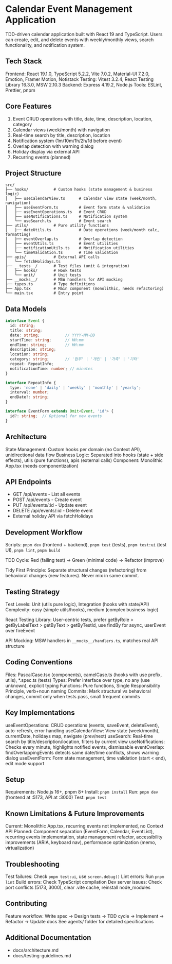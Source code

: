 # Calendar Event Management Application

TDD-driven calendar application built with React 19 and TypeScript. Users can create, edit, and delete events with weekly/monthly views, search functionality, and notification system.

## Tech Stack

Frontend: React 19.1.0, TypeScript 5.2.2, Vite 7.0.2, Material-UI 7.2.0, Emotion, Framer Motion, Notistack
Testing: Vitest 3.2.4, React Testing Library 16.3.0, MSW 2.10.3
Backend: Express 4.19.2, Node.js
Tools: ESLint, Prettier, pnpm

## Core Features

1. Event CRUD operations with title, date, time, description, location, category
2. Calendar views (week/month) with navigation
3. Real-time search by title, description, location
4. Notification system (1m/10m/1h/2h/1d before event)
5. Overlap detection with warning dialog
6. Holiday display via external API
7. Recurring events (planned)

## Project Structure

```
src/
├── hooks/           # Custom hooks (state management & business logic)
│   ├── useCalendarView.ts      # Calendar view state (week/month, navigation)
│   ├── useEventForm.ts         # Event form state & validation
│   ├── useEventOperations.ts   # Event CRUD
│   ├── useNotifications.ts     # Notification system
│   └── useSearch.ts            # Event search
├── utils/           # Pure utility functions
│   ├── dateUtils.ts            # Date operations (week/month calc, formatting)
│   ├── eventOverlap.ts         # Overlap detection
│   ├── eventUtils.ts           # Event utilities
│   ├── notificationUtils.ts    # Notification utilities
│   └── timeValidation.ts       # Time validation
├── apis/            # External API calls
│   └── fetchHolidays.ts
├── __tests__/       # Test files (unit & integration)
│   ├── hooks/       # Hook tests
│   └── unit/        # Unit tests
├── __mocks__/       # MSW handlers for API mocking
├── types.ts         # Type definitions
├── App.tsx          # Main component (monolithic, needs refactoring)
└── main.tsx         # Entry point
```

## Data Models

```typescript
interface Event {
  id: string;
  title: string;
  date: string;           // YYYY-MM-DD
  startTime: string;      // HH:mm
  endTime: string;        // HH:mm
  description: string;
  location: string;
  category: string;       // '업무' | '개인' | '가족' | '기타'
  repeat: RepeatInfo;
  notificationTime: number; // minutes
}

interface RepeatInfo {
  type: 'none' | 'daily' | 'weekly' | 'monthly' | 'yearly';
  interval: number;
  endDate?: string;
}

interface EventForm extends Omit<Event, 'id'> {
  id?: string;  // Optional for new events
}
```

## Architecture

State Management: Custom hooks per domain (no Context API), unidirectional data flow
Business Logic: Separated into hooks (state + side effects), utils (pure functions), apis (external calls)
Component: Monolithic App.tsx (needs componentization)

## API Endpoints

- GET /api/events - List all events
- POST /api/events - Create event
- PUT /api/events/:id - Update event
- DELETE /api/events/:id - Delete event
- External holiday API via fetchHolidays

## Development Workflow

Scripts: `pnpm dev` (frontend + backend), `pnpm test` (tests), `pnpm test:ui` (test UI), `pnpm lint`, `pnpm build`

TDD Cycle: Red (failing test) → Green (minimal code) → Refactor (improve)

Tidy First Principle: Separate structural changes (refactoring) from behavioral changes (new features). Never mix in same commit.

## Testing Strategy

Test Levels: Unit (utils pure logic), Integration (hooks with state/API)
Complexity: easy (simple utils/hooks), medium (complex business logic)

React Testing Library: User-centric tests, prefer getByRole > getByLabelText > getByText > getByTestId, use findBy for async, userEvent over fireEvent

API Mocking: MSW handlers in `__mocks__/handlers.ts`, matches real API structure

## Coding Conventions

Files: PascalCase.tsx (components), camelCase.ts (hooks with use prefix, utils), *.spec.ts (tests)
Types: Prefer interface over type, no any (use unknown), explicit typing
Functions: Pure functions, Single Responsibility Principle, verb+noun naming
Commits: Mark structural vs behavioral changes, commit only when tests pass, small frequent commits

## Key Implementations

useEventOperations: CRUD operations (events, saveEvent, deleteEvent), auto-refresh, error handling
useCalendarView: View state (week/month), currentDate, holidays map, navigate (prev/next)
useSearch: Real-time search by title/description/location, filters by current view
useNotifications: Checks every minute, highlights notified events, dismissable
eventOverlap: findOverlappingEvents detects same date/time conflicts, shows warning dialog
useEventForm: Form state management, time validation (start < end), edit mode support

## Setup

Requirements: Node.js 16+, pnpm 8+
Install: `pnpm install`
Run: `pnpm dev` (frontend at :5173, API at :3000)
Test: `pnpm test`

## Known Limitations & Future Improvements

Current: Monolithic App.tsx, recurring events not implemented, no Context API
Planned: Component separation (EventForm, Calendar, EventList), recurring events implementation, state management refactor, accessibility improvements (ARIA, keyboard nav), performance optimization (memo, virtualization)

## Troubleshooting

Test failures: Check `pnpm test:ui`, use `screen.debug()`
Lint errors: Run `pnpm lint`
Build errors: Check TypeScript compilation
Dev server issues: Check port conflicts (5173, 3000), clear .vite cache, reinstall node_modules

## Contributing

Feature workflow: Write spec → Design tests → TDD cycle → Implement → Refactor → Update docs
See agents/ folder for detailed specifications

## Additional Documentation

- docs/architecture.md
- docs/testing-guidelines.md
